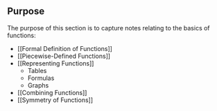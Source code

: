 ## Purpose

The purpose of this section is to capture notes relating to the basics of functions:
* [[Formal Definition of Functions]]
* [[Piecewise-Defined Functions]]
* [[Representing Functions]]
	* Tables
	* Formulas
	* Graphs
* [[Combining Functions]]
* [[Symmetry of Functions]]
